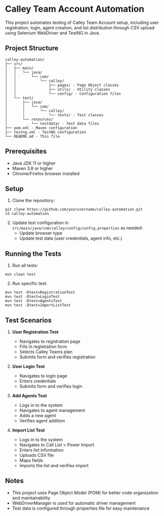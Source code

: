 # Calley Team Account Automation

This project automates testing of Calley Team Account setup, including user registration, login, agent creation, and list distribution through CSV upload using Selenium WebDriver and TestNG in Java.

## Project Structure

```
calley-automation/
├── src/
│   ├── main/
│   │   └── java/
│   │       └── com/
│   │           └── calley/
│   │               ├── pages/ - Page Object classes
│   │               ├── utils/ - Utility classes
│   │               └── config/ - Configuration files
│   └── test/
│       ├── java/
│       │   └── com/
│       │       └── calley/
│       │           └── tests/ - Test classes
│       └── resources/
│           └── testdata/ - Test data files
├── pom.xml - Maven configuration
├── testng.xml - TestNG configuration
└── README.md - This file
```

## Prerequisites

- Java JDK 11 or higher
- Maven 3.8 or higher
- Chrome/Firefox browser installed

## Setup

1. Clone the repository:
```
git clone https://github.com/yourusername/calley-automation.git
cd calley-automation
```

2. Update test configuration in `src/main/java/com/calley/config/config.properties` as needed:
   - Update browser type
   - Update test data (user credentials, agent info, etc.)

## Running the Tests

1. Run all tests:
```
mvn clean test
```

2. Run specific test:
```
mvn test -Dtest=RegistrationTest
mvn test -Dtest=LoginTest
mvn test -Dtest=AgentsTest
mvn test -Dtest=ImportListTest
```

## Test Scenarios

1. **User Registration Test**
   - Navigates to registration page
   - Fills in registration form
   - Selects Calley Teams plan
   - Submits form and verifies registration

2. **User Login Test**
   - Navigates to login page
   - Enters credentials
   - Submits form and verifies login

3. **Add Agents Test**
   - Logs in to the system
   - Navigates to agent management
   - Adds a new agent
   - Verifies agent addition

4. **Import List Test**
   - Logs in to the system
   - Navigates to Call List > Power Import
   - Enters list information
   - Uploads CSV file
   - Maps fields
   - Imports the list and verifies import

## Notes

- This project uses Page Object Model (POM) for better code organization and maintainability
- WebDriverManager is used for automatic driver management
- Test data is configured through properties file for easy maintenance 